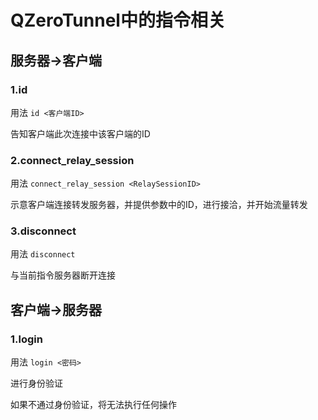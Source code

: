 # QZeroTunnel中的指令相关

## 服务器->客户端

### 1.id

用法 `id <客户端ID>`

告知客户端此次连接中该客户端的ID

### 2.connect_relay_session

用法 `connect_relay_session <RelaySessionID>`

示意客户端连接转发服务器，并提供参数中的ID，进行接洽，并开始流量转发

### 3.disconnect

用法 `disconnect`

与当前指令服务器断开连接

## 客户端->服务器

### 1.login

用法 `login <密码>`

进行身份验证

如果不通过身份验证，将无法执行任何操作
